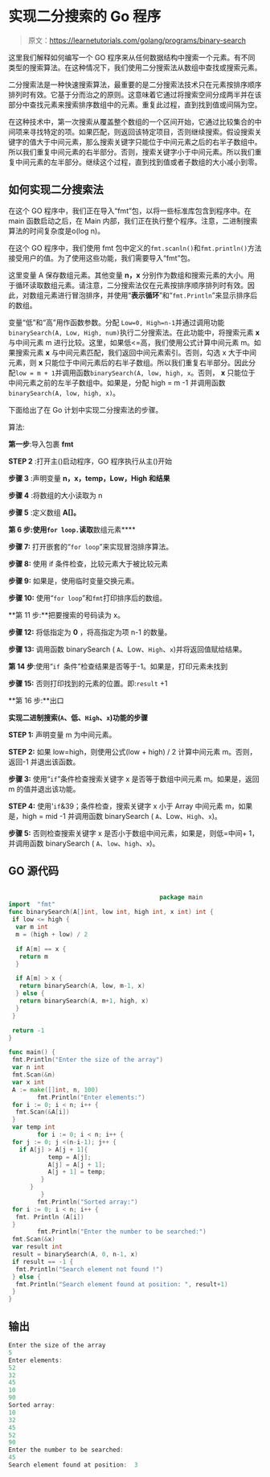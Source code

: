 # 实现二分搜索的 Go 程序

> 原文：<https://learnetutorials.com/golang/programs/binary-search>

这里我们解释如何编写一个 GO 程序来从任何数据结构中搜索一个元素。有不同类型的搜索算法。在这种情况下，我们使用二分搜索法从数组中查找或搜索元素。

二分搜索法是一种快速搜索算法，最重要的是二分搜索法技术只在元素按排序顺序排列时有效。它基于分而治之的原则。这意味着它通过将搜索空间分成两半并在该部分中查找元素来搜索排序数组中的元素。重复此过程，直到找到值或间隔为空。

在这种技术中，第一次搜索从覆盖整个数组的一个区间开始，它通过比较集合的中间项来寻找特定的项。如果匹配，则返回该特定项目，否则继续搜索。假设搜索关键字的值大于中间元素，那么搜索关键字只能位于中间元素之后的右半子数组中。所以我们重复中间元素的右半部分。否则，搜索关键字小于中间元素。所以我们重复中间元素的左半部分。继续这个过程，直到找到值或者子数组的大小减小到零。

## 如何实现二分搜索法

在这个 GO 程序中，我们正在导入“fmt”包，以将一些标准库包含到程序中。在 main 函数启动之后，在 Main 内部，我们正在执行整个程序。注意，二进制搜索算法的时间复杂度是ο(log n)。

在这个 GO 程序中，我们使用 fmt 包中定义的`fmt.scanln()`和`fmt.println()`方法接受用户的值。为了使用这些功能，我们需要导入“fmt”包。

这里变量 A 保存数组元素。其他变量 **n，x** 分别作为数组和搜索元素的大小。用于循环读取数组元素。请注意，二分搜索法仅在元素按排序顺序排列时有效。因此，对数组元素进行冒泡排序，并使用“**表示循环**”和“`fmt.Println`”来显示排序后的数组。

变量“低”和“高”用作函数参数。分配 `Low=0, High=n-1`并通过调用功能`binarySearch(A, Low, High, num)`执行二分搜索法。在此功能中，将搜索元素 **x** 与中间元素 m 进行比较。这里，如果低<=高，我们使用公式计算中间元素 m。如果搜索元素 **x** 与中间元素匹配，我们返回中间元素索引。否则，勾选 x 大于中间元素，则 **x** 只能位于中间元素后的右半子数组。所以我们重复右半部分。因此分配`low = m + 1`并调用函数`binarySearch(A, low, high, x`。否则， **x** 只能位于中间元素之前的左半子数组中。如果是，分配 high = m -1 并调用函数 `binarySearch(A, low, high, x)`。

下面给出了在 Go 计划中实现二分搜索法的步骤。

算法:

**第一步**:导入包裹 **fmt**

**STEP 2** :打开主()启动程序，GO 程序执行从主()开始

**步骤 3** :声明变量 **n，x，temp，Low，High 和结果**

**步骤 4** :将数组的大小读取为 n

**步骤 5** :定义数组 **A[]。**

**第 6 步:使用`for loop.`读取**数组元素****

**步骤 7:** 打开嵌套的“`for loop`”来实现冒泡排序算法。

**步骤 8:** 使用 if 条件检查，比较元素大于被比较元素

**步骤 9:** 如果是，使用临时变量交换元素。

**步骤 10:** 使用“`for loop`”和`fmt`打印排序后的数组。

**第 11 步:**把要搜索的号码读为 x。

**步骤 12:** 将低指定为 **0** ，将高指定为项 n-1 的数量。

**步骤 13:** 调用函数 binarySearch ( `A`、Low、`High`、`x`)并将返回值赋给结果。

**第 14 步**:使用“`if `条件”检查结果是否等于-1。如果是，打印元素未找到

**步骤 15:** 否则打印找到的元素的位置。即:`result` +1

**第 16 步:**出口

**实现二进制搜索(`A`、低、`High`、`x`)功能的步骤**

**STEP 1:** 声明变量 m 为中间元素。

**STEP 2:** 如果 low=high，则使用公式(low + high) / 2 计算中间元素 m。否则，返回-1 并退出该函数。

**步骤 3:** 使用“`if`”条件检查搜索关键字 x 是否等于数组中间元素 m。如果是，返回 m 的值并退出该功能。

**STEP 4:** 使用'`if`&39；条件检查，搜索关键字 x 小于 Array 中间元素 m，如果是，high = mid -1 并调用函数 binarySearch ( `A`、Low、`High`、`x`)。

**步骤 5:** 否则检查搜索关键字 x 是否小于数组中间元素，如果是，则低=中间+ 1，并调用函数 binarySearch ( `A`、`low`、`high`、`x`)。

>

## GO 源代码

```go

                                          package main
import  "fmt"
func binarySearch(A[]int, low int, high int, x int) int {
 if low <= high {
  var m int
  m = (high + low) / 2

  if A[m] == x {
   return m
  }

  if A[m] > x {
   return binarySearch(A, low, m-1, x)
  } else {
   return binarySearch(A, m+1, high, x)
  }
 }

 return -1
}

func main() {
 fmt.Println("Enter the size of the array")
 var n int
 fmt.Scan(&n)
 var x int
 A := make([]int, n, 100)
        fmt.Println("Enter elements:")
 for i := 0; i < n; i++ {
  fmt.Scan(&A[i])
 }
 var temp int
        for i := 0; i < n; i++ {
 for j := 0; j <(n-i-1); j++ {
   if A[j] > A[j + 1]{
           temp = A[j];
           A[j] = A[j + 1];
           A[j + 1] = temp;
         }
      }
         }
        fmt.Println("Sorted array:")
 for i := 0; i < n; i++ {
  fmt. Println (A[i])
 }
        fmt.Println("Enter the number to be searched:")
 fmt.Scan(&x)
 var result int
 result = binarySearch(A, 0, n-1, x)
 if result == -1 {
  fmt.Println("Search element not found !")
 } else {
  fmt.Println("Search element found at position: ", result+1)
 }
} 

```

## 输出

```go
Enter the size of the array
5
Enter elements: 
52
32
45
10
90
Sorted array: 
10
32
45
52
90
Enter the number to be searched:
45
Search element found at position:  3 
```